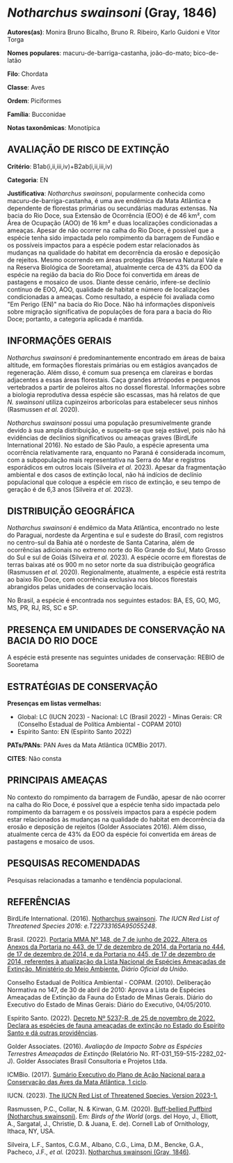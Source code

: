 # *Notharchus swainsoni* (Gray, 1846)

**Autores(as)**: Monira Bruno Bicalho, Bruno R. Ribeiro, Karlo Guidoni e Vitor Torga

**Nomes populares**: macuru-de-barriga-castanha, joão-do-mato; bico-de-latão

**Filo**: Chordata

**Classe**: Aves

**Ordem**: Piciformes

**Família**: Bucconidae

**Notas taxonômicas**: Monotípica

## AVALIAÇÃO DE RISCO DE EXTINÇÃO

**Critério**: B1ab(i,ii,iii,iv)+B2ab(i,ii,iii,iv)

**Categoria**: EN

**Justificativa**: *Notharchus swainsoni*, popularmente conhecida como macuru-de-barriga-castanha, é uma ave endêmica da Mata Atlântica e dependente de florestas primárias ou secundárias maduras extensas. Na bacia do Rio Doce, sua Extensão de Ocorrência (EOO) é de 46 km², com Área de Ocupação (AOO) de 16 km² e duas localizações condicionadas a ameaças. Apesar de não ocorrer na calha do Rio Doce, é possível que a espécie tenha sido impactada pelo rompimento da barragem de Fundão e os possíveis impactos para a espécie podem estar relacionados às mudanças na qualidade do habitat em decorrência da erosão e deposição de rejeitos. Mesmo ocorrendo em áreas protegidas (Reserva Natural Vale e na Reserva Biológica de Sooretama), atualmente cerca de 43% da EOO da espécie na região da bacia do Rio Doce foi convertida em áreas de pastagens e mosaico de usos. Diante desse cenário, infere-se declínio contínuo de EOO, AOO, qualidade de habitat e número de
localizações condicionadas a ameaças. Como resultado, a espécie foi avaliada como "Em Perigo (EN)" na bacia do Rio Doce. Não há informações disponíveis sobre migração significativa de populações de fora para a bacia do Rio Doce; portanto, a categoria aplicada é mantida.

## INFORMAÇÕES GERAIS

*Notharchus swainsoni* é predominantemente encontrado em áreas de baixa altitude, em formações florestais primárias ou em estágios avançados de regeneração. Além disso, é comum sua presença em clareiras e bordas adjacentes a essas áreas florestais. Caça grandes artrópodes e pequenos vertebrados a partir de poleiros altos no dossel florestal. Informações sobre a biologia reprodutiva dessa espécie são escassas, mas há relatos de que *N. swainsoni* utiliza cupinzeiros arborícolas para estabelecer seus ninhos (Rasmussen *et al.* 2020).

*Notharchus swainsoni* possui uma população presumivelmente grande devido à sua ampla distribuição, e suspeita-se que seja estável, pois não há evidências de declínios significativos ou ameaças graves (BirdLife International 2016). No estado de São Paulo, a espécie apresenta uma ocorrência relativamente rara, enquanto no Paraná é considerada incomum, com a subpopulação mais representativa na Serra do Mar e registros esporádicos em outros locais (Silveira *et al.* 2023).  Apesar da fragmentação ambiental e dos casos de extinção local, não há indícios de declínio populacional que coloque a espécie em risco de extinção, e seu tempo de geração é de 6,3 anos (Silveira *et al.* 2023).

## DISTRIBUIÇÃO GEOGRÁFICA

*Notharchus swainsoni* é endêmico da Mata Atlântica, encontrado no leste do Paraguai, nordeste da Argentina e sul e sudeste do Brasil, com registros no centro-sul da Bahia até o nordeste de Santa Catarina, além de ocorrências adicionais no extremo norte do Rio Grande do Sul, Mato Grosso do Sul e sul de Goiás (Silveira *et al.* 2023). A espécie ocorre em florestas de terras baixas até os 900 m no setor norte da sua distribuição geográfica (Rasmussen *et al.* 2020). Regionalmente, atualmente, a espécie está restrita ao baixo Rio Doce, com ocorrência exclusiva nos blocos florestais abrangidos pelas unidades de conservação locais.

No Brasil, a espécie é encontrada nos seguintes estados: BA, ES, GO, MG, MS, PR, RJ, RS, SC e SP.

## PRESENÇA EM UNIDADES DE CONSERVAÇÃO NA BACIA DO RIO DOCE

A espécie está presente nas seguintes unidades de conservação: REBIO de Sooretama

## ESTRATÉGIAS DE CONSERVAÇÃO

**Presenças em listas vermelhas:**

-   Global: LC (IUCN 2023) -   Nacional: LC (Brasil 2022) -   Minas Gerais: CR (Conselho Estadual de Política Ambiental - COPAM
    2010)
-   Espírito Santo: EN (Espírito Santo 2022)

**PATs/PANs**: PAN Aves da Mata Atlântica (ICMBio 2017).

**CITES**: Não consta

## PRINCIPAIS AMEAÇAS

No contexto do rompimento da barragem de Fundão, apesar de não ocorrer na calha do Rio Doce, é possível que a espécie tenha sido impactada pelo rompimento da barragem e os possíveis impactos para a espécie podem estar relacionados às mudanças na qualidade do habitat em decorrência da erosão e deposição de rejeitos (Golder Associates 2016). Além disso, atualmente cerca de 43% da EOO da espécie foi convertida em áreas de pastagens e mosaico de usos.

## PESQUISAS RECOMENDADAS

Pesquisas relacionadas a tamanho e tendência populacional.

## REFERÊNCIAS

BirdLife International. (2016). [Notharchus swainsoni](https://dx.doi.org/10.2305/IUCN.UK.2016-3.RLTS.T22733165A95055248.en).  *The IUCN Red List of Threatened Species 2016: e.T22733165A95055248*.

Brasil. (2022). [Portaria MMA Nº 148, de 7 de junho de 2022. Altera os Anexos da Portaria no 443, de 17 de dezembro de 2014, da Portaria no 444, de 17 de dezembro de 2014, e da Portaria no 445, de 17 de dezembro de 2014, referentes à atualização da Lista Nacional de Espécies Ameaçadas de Extinção. Ministério do Meio Ambiente.](https://in.gov.br/en/web/dou/-/portaria-mma-n-148-de-7-de-junho-de-2022-406272733) *Diário Oficial da União*.

Conselho Estadual de Política Ambiental - COPAM. (2010). Deliberação Normativa no 147, de 30 de abril de 2010: Aprova a Lista de Espécies Ameaçadas de Extinção da Fauna do Estado de Minas Gerais. Diário do Executivo do Estado de Minas Gerais: Diário do Executivo, 04/05/2010.

Espírito Santo. (2022). [Decreto Nº 5237-R, de 25 de novembro de 2022.  Declara as espécies de fauna ameaçadas de extinção no Estado do Espírito Santo e dá outras providências](https://iema.es.gov.br/Media/iema/FAUNA/Decreto%205237-R_2022_25-Nov%20-%20Fauna%20(s-peixes)%20-%20Lista%20de%20Esp%C3%A9cies%20Amea%C3%A7adas%20de%20Extin%C3%A7%C3%A3o.pdf).

Golder Associates. (2016). *Avaliação de Impacto Sobre as Espécies Terrestres Ameaçadas de Extinção* (Relatório No.  RT-031_159-515-2282_02-J). Golder Associates Brasil Consultoria e Projetos Ltda.

ICMBio. (2017). [Sumário Executivo do Plano de Ação Nacional para a Conservação das Aves da Mata Atlântica, 1 ciclo](https://www.gov.br/icmbio/pt-br/assuntos/biodiversidade/pan/pan-aves-da-mata-atlantica).

IUCN. (2023). [The IUCN Red List of Threatened Species. Version 2023-1.](https://www.iucnredlist.org.)

Rasmussen, P.C., Collar, N. & Kirwan, G.M. (2020). [Buff-bellied Puffbird (Notharchus swainsoni)](https://doi.org/10.2173/bow.bubpuf1.01). Em: *Birds of the World* (orgs. del Hoyo, J., Elliott, A., Sargatal, J., Christie, D. & Juana, E. de). Cornell Lab of Ornithology, Ithaca, NY, USA.

Silveira, L.F., Santos, C.G.M., Albano, C.G., Lima, D.M., Bencke, G.A., Pacheco, J.F., *et al.* (2023). [Notharchus swainsoni (Gray, 1846)](https://doi.org/10.37002/salve.ficha.24678.2).
